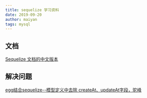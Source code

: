 ```yaml
---
title: sequelize 学习资料
date: 2019-09-20
author: maiyan
tags: mysql
---
```


## 文档

[Sequelize 文档的中文版本](https://demopark.github.io/sequelize-docs-Zh-CN/)

## 解决问题

[egg结合sequelize--模型定义中去除 createAt、updateAt字段，驼峰](https://blog.csdn.net/qq_36850813/article/details/89641846)